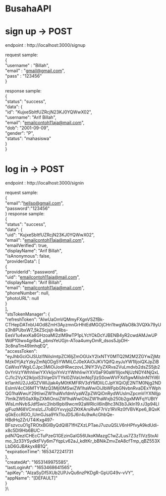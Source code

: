 # BusahaAPI

# **sign up** -> POST
endpoint : http://localhost:3000/signup

request sample:\
{\
    "username" : "Billah",\
    "email" : "gmail@gmail.com",\
    "pass" : "123456"\
}

response sample:\
{\
    "status": "success",\
    "data": {\
        "id": "KujxeSbItfUZRcjN23KJ0YQWwX02",\
        "username": "Arif Billah",\
        "email": "emailcontoh11aja@mail.com",\
        "dob": "2001-09-09",\
        "gender": "P",\
        "status": "mahasiswa"\
    }\
}

# **log in** -> POST
endpoint : http://localhost:3000/signin

request sample:\
{\
    "email":"hellso@gmail.com",\
    "password":"123456"\
}
response sample:\
{\
    "status": "success",\
    "data": {\
        "uid": "KujxeSbItfUZRcjN23KJ0YQWwX02",\
        "email": "emailcontoh11aja@mail.com",\
        "emailVerified": true,\
        "displayName": "Arif Billah",\
        "isAnonymous": false,\
        "providerData": [\
            {\
                "providerId": "password",\
                "uid": "emailcontoh11aja@mail.com",\
                "displayName": "Arif Billah",\
                "email": "emailcontoh11aja@mail.com",\
                "phoneNumber": null,\
                "photoURL": null\
            }\
        ],\
        "stsTokenManager": {\
            "refreshToken": "AIwUaOmVQMmyFXgnVSZfBk-CTHepDATnbU4Od8ZmH3AyzmnGrHhtEdMGOjCHri1twgWaO8k3VQXk79yUs3h8PUbxW7_5kZScjsjt-Ik4bs-EesV1u4wxKa8GHzoaMI2zIM9wTP1pLYcYOkDcYJBENB4yR2cwdAMJwUPWdP10lwx4gr8a4_pbnsYeUGjn-AToa4umyDmR_dsos5JpDH-3c8naTm49ImhqEQ",\
            "accessToken": "eyJhbGciOiJSUzI1NiIsImtpZCI6IjZmOGUxY2IxNTY0MTQ2M2M2ZGYwZjMzMzk0YjAzYzkyZmNjODg5YWMiLCJ0eXAiOiJKV1QifQ.eyJuYW1lIjoiQXJpZiBCaWxsYWgiLCJpc3MiOiJodHRwczovL3NlY3VyZXRva2VuLmdvb2dsZS5jb20vYnVzYWhhIiwiYXVkIjoiYnVzYWhhIiwiYXV0aF90aW1lIjoxNjUzNDY4NjQxLCJ1c2VyX2lkIjoiS3VqeGVTYkl0ZlVaUmNqTjIzS0owWVFXd1gwMiIsInN1YiI6Ikt1anhlU2JJdGZVWlJjak4yM0tKMFlRV3dYMDIiLCJpYXQiOjE2NTM0Njg2NDEsImV4cCI6MTY1MzQ3MjI0MSwiZW1haWwiOiJlbWFpbGNvbnRvaDExYWphQG1haWwuY29tIiwiZW1haWxfdmVyaWZpZWQiOnRydWUsImZpcmViYXNlIjp7ImlkZW50aXRpZXMiOnsiZW1haWwiOlsiZW1haWxjb250b2gxMWFqYUBtYWlsLmNvbSJdfSwic2lnbl9pbl9wcm92aWRlciI6InBhc3N3b3JkIn19.rJ3p94LlglFuzM68VCmslzLJ7oBGYxvyjq2ZKtKArsRvAF7rVz1RVRz0fVBVKpe6_BQxKqGkEccRGO_lUmGJsa9YkTloJDSJ6ir4u9wAcGhbQe-HBdHq2ZrUT4iKxg497-BFszvcuO1gTROtxBGIByQdQl871fHZXzLPTaeJ7uzuQSLV6nHPfvyA9kdUdi-x8c5Dl9Hb6BUC--pdN7QezICHEcCTuPzeG1GEzinGaIG56UkoKMazgC1wZJLus7Z3zTlVzStxAlmo_3z33YSydktFVy6m7YqpLv62aJ_kdltKr_bBNikZmvZeA8cfTmp_qBZ553XLbD6GJBAkyx8B1Q",\
            "expirationTime": 1653472241731\
        },\
        "createdAt": "1653149975585",\
        "lastLoginAt": "1653468641565",\
        "apiKey": "AIzaSyDf5XUb2UPJvQu6nzPKDgR-GpUG49v-vVY",\
        "appName": "[DEFAULT]"\
    }\
}\
